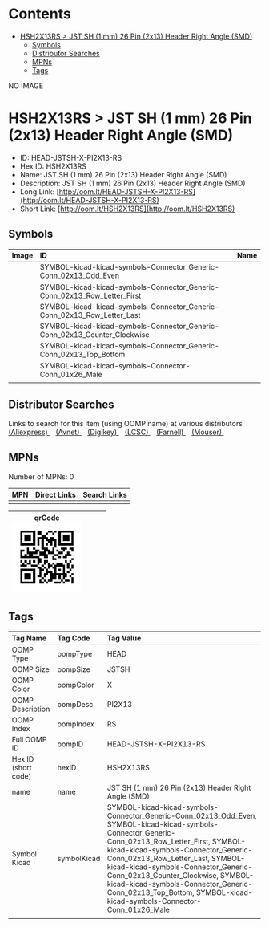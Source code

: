 



Contents
========

* [HSH2X13RS > JST SH (1 mm) 26 Pin (2x13) Header Right Angle (SMD)](#hsh2x13rs--jst-sh-1-mm-26-pin-2x13-header-right-angle-smd)
	* [Symbols](#symbols)
	* [Distributor Searches](#distributor-searches)
	* [MPNs](#mpns)
	* [Tags](#tags)
  
NO IMAGE  
# HSH2X13RS > JST SH (1 mm) 26 Pin (2x13) Header Right Angle (SMD)

- ID: HEAD-JSTSH-X-PI2X13-RS
- Hex ID: HSH2X13RS
- Name: JST SH (1 mm) 26 Pin (2x13) Header Right Angle (SMD)
- Description: JST SH (1 mm) 26 Pin (2x13) Header Right Angle (SMD)
- Long Link: [http://oom.lt/HEAD-JSTSH-X-PI2X13-RS](http://oom.lt/HEAD-JSTSH-X-PI2X13-RS)
- Short Link: [http://oom.lt/HSH2X13RS](http://oom.lt/HSH2X13RS)

## Symbols
  

|Image|ID|Name|
| :--- | :--- | :--- |
|![]()|SYMBOL-kicad-kicad-symbols-Connector_Generic-Conn_02x13_Odd_Even||
|![]()|SYMBOL-kicad-kicad-symbols-Connector_Generic-Conn_02x13_Row_Letter_First||
|![]()|SYMBOL-kicad-kicad-symbols-Connector_Generic-Conn_02x13_Row_Letter_Last||
|![]()|SYMBOL-kicad-kicad-symbols-Connector_Generic-Conn_02x13_Counter_Clockwise||
|![]()|SYMBOL-kicad-kicad-symbols-Connector_Generic-Conn_02x13_Top_Bottom||
|![]()|SYMBOL-kicad-kicad-symbols-Connector-Conn_01x26_Male||
||||

## Distributor Searches
  
Links to search for this item (using OOMP name) at various distributors  
[(Aliexpress) ](https://www.aliexpress.com/wholesale?SearchText=1117JST+SH+1+mm+26+Pin+2x13+Header+Right+Angle+SMD)&nbsp;&nbsp;&nbsp;[(Avnet) ](https://www.avnet.com/shop/us/search/JST+SH+1+mm+26+Pin+2x13+Header+Right+Angle+SMD)&nbsp;&nbsp;&nbsp;[(Digikey) ](https://www.digikey.co.uk/en/products/result?s=JST+SH+1+mm+26+Pin+2x13+Header+Right+Angle+SMD)&nbsp;&nbsp;&nbsp;[(LCSC) ](https://www.lcsc.com/search?q=JST+SH+1+mm+26+Pin+2x13+Header+Right+Angle+SMD)&nbsp;&nbsp;&nbsp;[(Farnell) ](https://uk.farnell.com/search?st=JST+SH+1+mm+26+Pin+2x13+Header+Right+Angle+SMD)&nbsp;&nbsp;&nbsp;[(Mouser) ](https://www.mouser.com/c/?q=JST+SH+1+mm+26+Pin+2x13+Header+Right+Angle+SMD)&nbsp;&nbsp;&nbsp;
## MPNs
  
Number of MPNs: 0  

|MPN|Direct Links|Search Links|
| :--- | :--- | :--- |
||||
  

|qrCode<br>[![](https://raw.githubusercontent.com/oomlout/oomlout_OOMP_parts_V2/main/HEAD/JSTSH/X/PI2X13/RS/qrCode_140.png)](https://github.com/oomlout/oomlout_OOMP_parts_V2/tree/main/HEAD/JSTSH/X/PI2X13/RS/qrCode.png)||||
| :---: | :---: | :---: | :---: |

## Tags
  

|Tag Name|Tag Code|Tag Value|
| :--- | :--- | :--- |
|OOMP Type|oompType|HEAD|
|OOMP Size|oompSize|JSTSH|
|OOMP Color|oompColor|X|
|OOMP Description|oompDesc|PI2X13|
|OOMP Index|oompIndex|RS|
|Full OOMP ID|oompID|HEAD-JSTSH-X-PI2X13-RS|
|Hex ID (short code)|hexID|HSH2X13RS|
|name|name|JST SH (1 mm) 26 Pin (2x13) Header Right Angle (SMD)|
|Symbol Kicad|symbolKicad|SYMBOL-kicad-kicad-symbols-Connector_Generic-Conn_02x13_Odd_Even, SYMBOL-kicad-kicad-symbols-Connector_Generic-Conn_02x13_Row_Letter_First, SYMBOL-kicad-kicad-symbols-Connector_Generic-Conn_02x13_Row_Letter_Last, SYMBOL-kicad-kicad-symbols-Connector_Generic-Conn_02x13_Counter_Clockwise, SYMBOL-kicad-kicad-symbols-Connector_Generic-Conn_02x13_Top_Bottom, SYMBOL-kicad-kicad-symbols-Connector-Conn_01x26_Male|
||||
